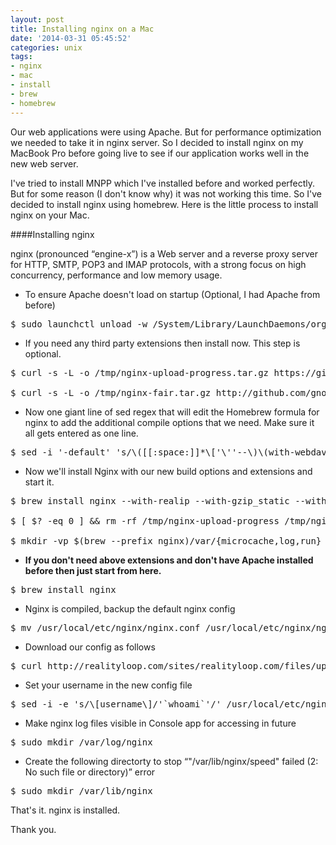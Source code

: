 ```yaml
---
layout: post
title: Installing nginx on a Mac
date: '2014-03-31 05:45:52'
categories: unix
tags:
- nginx
- mac
- install
- brew
- homebrew
---
```


Our web applications were using Apache. But for performance optimization we needed to take it in nginx server. So I decided to install nginx on my MacBook Pro before going live to see if our application works well in the new web server.

I've tried to install MNPP which I've installed before and worked perfectly. But for some reason (I don't know why) it was not working this time. So I've decided to install nginx using homebrew. Here is the little process to install nginx on your Mac.

####Installing nginx

nginx (pronounced “engine-x”) is a Web server and a reverse proxy server for HTTP, SMTP, POP3 and IMAP protocols, with a strong focus on high concurrency, performance and low memory usage.

- To ensure Apache doesn't load on startup (Optional, I had Apache from before)
<pre class="brush: shell;">$ sudo launchctl unload -w /System/Library/LaunchDaemons/org.apache.httpd.plist</pre>

- If you need any third party extensions then install now. This step is optional.
<pre class="brush: shell;">$ curl -s -L -o /tmp/nginx-upload-progress.tar.gz https://github.com/masterzen/nginx-upload-progress-module/tarball/v0.9.0 && mkdir /tmp/nginx-upload-progress && tar zxpf /tmp/nginx-upload-progress.tar.gz --strip-components 1 -C /tmp/nginx-upload-progress && rm /tmp/nginx-upload-progress.tar.gz

$ curl -s -L -o /tmp/nginx-fair.tar.gz http://github.com/gnosek/nginx-upstream-fair/tarball/master && mkdir /tmp/nginx-fair && tar zxpf /tmp/nginx-fair.tar.gz --strip-components 1 -C /tmp/nginx-fair && rm /tmp/nginx-fair.tar.gz </pre>

- Now one giant line of sed regex that will edit the Homebrew formula for nginx to add the additional compile options that we need. Make sure it all gets entered as one line.

<pre class="brush: shell;">$ sed -i '-default' 's/\([[:space:]]*\['\''--\)\(with-webdav\)\('\'',[[:space:]]*"\)\(Compile with support for WebDAV module\)\("\]\)/\1\2\3\4\5,%\1with-realip\3Compile with support for RealIP module\5,%\1with-gzip_static\3Compile with support for Gzip Static module\5,%\1with-uploadprogress\3Compile with support for Upload Progress module\5,%\1with-fair\3Compile with support for Fair module\5,%\1with-mp4\3Compile with support for MP4 module\5,%\1with-flv\3Compile with support for FLV module\5,%\1with-stub_status\3Compile with support for Stub Status module\5/; s/\([[:space:]]* args << "--\)\(with-http_dav_module\)\(" if ARGV.include? '\''--with-\)\(webdav\)\('\''.*\)/\1\2\3\4\5%\1with-http_realip_module\3realip\5%\1with-http_gzip_static_module\3gzip_static\5%\1add-module=\/tmp\/nginx-upload-progress\3uploadprogress\5%\1add-module=\/tmp\/nginx-fair\3fair\5%\1with-http_mp4_module\3mp4\5%\1with-http_flv_module\3flv\5%\1with-http_stub_status_module\3stub_status\5/; y/%/\n/' $(brew --prefix)/Library/Formula/nginx.rb</pre>

- Now we'll install Nginx with our new build options and extensions and start it.

<pre class="brush: shell;">$ brew install nginx --with-realip --with-gzip_static --with-mp4 --with-flv --with-stub_status --with-uploadprogress --with-fair

$ [ $? -eq 0 ] && rm -rf /tmp/nginx-upload-progress /tmp/nginx-fair

$ mkdir -vp $(brew --prefix nginx)/var/{microcache,log,run}</pre>

- <b>If you don't need above extensions and don't have Apache installed before then just start from here.</b>
<pre class="brush: shell;">$ brew install nginx</pre>
- Nginx is compiled, backup the default nginx config
<pre class="brush: shell;">$ mv /usr/local/etc/nginx/nginx.conf /usr/local/etc/nginx/nginx.conf.bak</pre>
- Download our config as follows
<pre class="brush: shell;">$ curl http://realityloop.com/sites/realityloop.com/files/uploads/nginx.conf_.txt > /usr/local/etc/nginx/nginx.conf</pre>
- Set your username in the new config file
<pre class="brush: shell;">$ sed -i -e 's/\[username\]/'`whoami`'/' /usr/local/etc/nginx/nginx.conf</pre>
- Make nginx log files visible in Console app for accessing in future
<pre class="brush: shell;">$ sudo mkdir /var/log/nginx</pre>
- Create the following directorty to stop “"/var/lib/nginx/speed" failed (2: No such file or directory)” error
<pre class="brush: shell;">$ sudo mkdir /var/lib/nginx</pre>

That's it. nginx is installed.

Thank you.